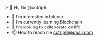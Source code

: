 



L- 👋 Hi, I’m @cctrip6
- 👀 I’m interested in bitcoin
- 🌱 I’m currently learning Blockchain
- 💞️ I’m looking to collaborate on life
- 📫 How to reach me cctrip6@gmail.com

<!---
cctrip6/cctrip6 is a ✨ special ✨ repository because its `README.md` (this file) appears on your GitHub profile.
You can click the Preview link to take a look at your changes.
--->
